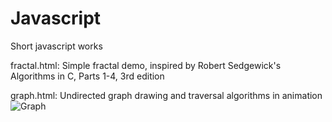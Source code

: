 Javascript
==========

Short javascript works

fractal.html: Simple fractal demo, inspired by Robert Sedgewick's Algorithms in C, Parts 1-4, 3rd edition

graph.html:   Undirected graph drawing and traversal algorithms in animation
![Graph](http://img3.douban.com/view/photo/large/public/p2152078037.jpg)
